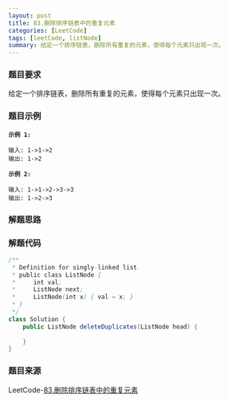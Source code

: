 ```yaml
---
layout: post
title: 83.删除排序链表中的重复元素
categories: [LeetCode]
tags: [leetCode, listNode]
summary: 给定一个排序链表，删除所有重复的元素，使得每个元素只出现一次。
---
```


### 题目要求
给定一个排序链表，删除所有重复的元素，使得每个元素只出现一次。


### 题目示例
**`示例 1:`**
```
输入: 1->1->2
输出: 1->2
```

**`示例 2:`**
```
输入: 1->1->2->3->3
输出: 1->2->3
```

### 解题思路


### 解题代码
```java
/**
 * Definition for singly-linked list.
 * public class ListNode {
 *     int val;
 *     ListNode next;
 *     ListNode(int x) { val = x; }
 * }
 */
class Solution {
    public ListNode deleteDuplicates(ListNode head) {
        
    }
}
```


### 题目来源
LeetCode-[83.删除排序链表中的重复元素](https://leetcode-cn.com/problems/remove-duplicates-from-sorted-list/)
